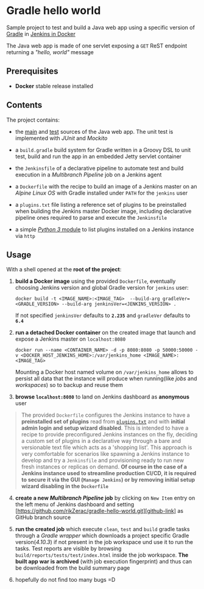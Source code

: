 # Gradle hello world

Sample project to test and build a Java web app using a specific version of [Gradle][gradle-link] 
in [Jenkins in Docker][jenkins-docker-link]

The Java web app is made of one servlet exposing a `GET` ReST endpoint returning a *"hello, world"* message

## Prerequisites
 
- **Docker** stable release installed

## Contents

The project contains:

- the [main][main-sources-link] 
and [test][test-sources-link] sources of the Java web app.
The unit test is implemented with *JUnit* and *Mockito*

- a `build.gradle` build system for Gradle written in a Groovy DSL to unit test, build and run the app in an embedded Jetty servlet container

- the `Jenkinsfile` of a declarative pipeline
to automate test and build execution in a *Multibranch Pipeline* job on a Jenkins agent

- a `Dockerfile` with the recipe to build an image of a Jenkins master on an *Alpine Linux OS* with Gradle installed under `PATH` for the `jenkins` user

- a `plugins.txt` file listing a reference set of plugins to be preinstalled when building the Jenkins master Docker image, 
including declarative pipeline ones required to parse and execute the `Jenkinsfile`

- a simple [*Python 3* module][list-plugins-module-link] to list plugins installed on a Jenkins instance via `http`

## Usage
With a shell opened at the **root of the project**:

1. **build a Docker image** using the provided `Dockerfile`, eventually choosing Jenkins version and global Gradle version for `jenkins` user:

    ```docker build -t <IMAGE_NAME>:<IMAGE_TAG>  --build-arg gradleVer=<GRADLE_VERSION> --build-arg jenkinsVer=<JENKINS_VERSION> .```

    If not specified `jenkinsVer` defaults to **`2.235`** and `gradleVer` defaults to **`6.4`** 

2. **run a detached Docker container** on the created image that launch and expose a Jenkins master on `localhost:8080`

     ```docker run --name <CONTAINER_NAME> -d -p 8080:8080 -p 50000:50000 -v <DOCKER_HOST_JENKINS_HOME>:/var/jenkins_home <IMAGE_NAME>:<IMAGE_TAG>```
     
     Mounting a Docker host named volume on `/var/jenkins_home` allows to persist all data that the instance will produce when running(like *jobs* 
     and *workspaces*) so to backup and reuse them
     
3. **browse `localhost:8080`** to land on Jenkins dashboard as **anonymous** user
> The provided `Dockerfile` configures the Jenkins instance to have a **preinstalled set of plugins** read from [`plugins.txt`][plugins-txt-link] 
> and with **initial admin login and setup wizard disabled**. This is intended to have a recipe to provide preconfigured Jenkins instances
> on the fly, deciding a custom set of plugins in a declarative way through a bare and versionable text file which acts as a 'shopping list'.
> This approach is very comfortable for scenarios like spawning a Jenkins instance to develop and try a `Jenkinsfile` and provisioning 
> ready to run new fresh instances or replicas on demand. **Of course in the case of a Jenkins instance used to streamline production CI/CD, 
> it is required to secure it via the GUI (`Manage Jenkins`) or by removing initial setup wizard disabling in the `Dockerfile`**

4. **create a new *Multibranch Pipeline* job** by clicking on `New Item` entry on the left menu of Jenkins dashboard and setting 
[https://github.com/rikZerac/gradle-hello-world.git][github-link] as GitHub branch source

5. **run the created job** which execute `clean`, `test` and `build` gradle tasks through a *Gradle wrapper* which downloads a project specific Gradle
    version(*4.10.3*) if not present in the job workspace und use it to run the tasks. Test reports are visible by browsing
    `build/reports/tests/test/index.html` inside the job workspace. **The built app war is archived** (with job execution fingerprint) and thus can be downloaded 
    from the build summary page  
 
6. hopefully do not find too many bugs =D

[gradle-link]: https://guides.gradle.org/building-java-web-applications/
[jenkins-docker-link]: https://github.com/jenkinsci/docker/blob/master/README.md
[main-sources-link]: https://github.com/rikZerac/gradle-hello-world/tree/master/src/main/java/org/gradle/examples/web
[test-sources-link]: https://github.com/rikZerac/gradle-hello-world/tree/master/src/test/java/org/gradle/examples/web
[list-plugins-module-link]: https://github.com/rikZerac/gradle-hello-world/tree/master/list-jenkins-plugins
[plugins-txt-link]:  https://github.com/rikZerac/gradle-hello-world/blob/master/plugins.txt
[github-link]: https://github.com/rikZerac/gradle-hello-world.git
